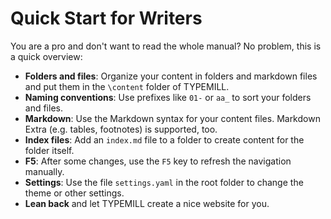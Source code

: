 # Quick Start for Writers

You are a pro and don't want to read the whole manual? No problem, this is a quick overview:

- **Folders and files**: Organize your content in folders and markdown files and put them in the `\content` folder of TYPEMILL. 
- **Naming conventions**: Use prefixes like `01-` or `aa_` to sort your folders and files.
- **Markdown**: Use the Markdown syntax for your content files. Markdown Extra (e.g. tables, footnotes) is supported, too.
- **Index files**: Add an `index.md` file to a folder to create content for the folder itself.
- **F5**: After some changes, use the `F5` key to refresh the navigation manually.
- **Settings**: Use the file `settings.yaml` in the root folder to change the theme or other settings.
- **Lean back** and let TYPEMILL create a nice website for you.
